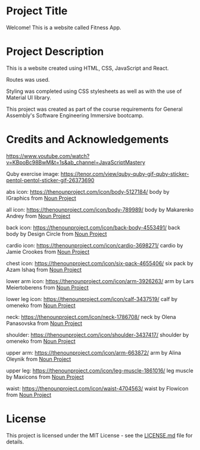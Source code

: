 # Project Title
Welcome! This is a website called Fitness App.

# Project Description
This is a website created using HTML, CSS, JavaScript and React.

Routes was used.

Styling was completed using CSS stylesheets as well as with the use of Material UI library.

This project was created as part of the course requirements for General Assembly's Software Engineering Immersive bootcamp.

# Credits and Acknowledgements
https://www.youtube.com/watch?v=KBpoBc98BwM&t=1s&ab_channel=JavaScriptMastery

Quby exercise image: https://tenor.com/view/quby-quby-gif-quby-sticker-pentol-pentol-sticker-gif-26373690

abs icon: https://thenounproject.com/icon/body-5127184/
body by IGraphics from <a href="https://thenounproject.com/browse/icons/term/body/" target="_blank" title="body Icons">Noun Project</a>

all icon: https://thenounproject.com/icon/body-789989/
body by Makarenko Andrey from <a href="https://thenounproject.com/browse/icons/term/body/" target="_blank" title="body Icons">Noun Project</a>

back icon: https://thenounproject.com/icon/back-body-4553491/
back body by Design Circle from <a href="https://thenounproject.com/browse/icons/term/back-body/" target="_blank" title="back body Icons">Noun Project</a>

cardio icon: https://thenounproject.com/icon/cardio-3698271/
cardio by Jamie Crookes from <a href="https://thenounproject.com/browse/icons/term/cardio/" target="_blank" title="cardio Icons">Noun Project</a>

chest icon: https://thenounproject.com/icon/six-pack-4655406/
six pack by Azam Ishaq from <a href="https://thenounproject.com/browse/icons/term/six-pack/" target="_blank" title="six pack Icons">Noun Project</a>

lower arm icon: https://thenounproject.com/icon/arm-3926263/
arm by Lars Meiertoberens from <a href="https://thenounproject.com/browse/icons/term/arm/" target="_blank" title="arm Icons">Noun Project</a>

lower leg icon: https://thenounproject.com/icon/calf-3437519/
calf by omeneko from <a href="https://thenounproject.com/browse/icons/term/calf/" target="_blank" title="calf Icons">Noun Project</a>

neck: https://thenounproject.com/icon/neck-1786708/
neck by Olena Panasovska from <a href="https://thenounproject.com/browse/icons/term/neck/" target="_blank" title="neck Icons">Noun Project</a>

shoulder: https://thenounproject.com/icon/shoulder-3437417/
shoulder by omeneko from <a href="https://thenounproject.com/browse/icons/term/shoulder/" target="_blank" title="shoulder Icons">Noun Project</a>

upper arm: https://thenounproject.com/icon/arm-663872/
arm by Alina Oleynik from <a href="https://thenounproject.com/browse/icons/term/arm/" target="_blank" title="arm Icons">Noun Project</a>

upper leg: https://thenounproject.com/icon/leg-muscle-1861016/
leg muscle by Maxicons from <a href="https://thenounproject.com/browse/icons/term/leg-muscle/" target="_blank" title="leg muscle Icons">Noun Project</a>

waist: https://thenounproject.com/icon/waist-4704563/
waist by Flowicon from <a href="https://thenounproject.com/browse/icons/term/waist/" target="_blank" title="waist Icons">Noun Project</a>

# License
This project is licensed under the MIT License - see the [LICENSE.md](https://github.com/tanruyi/fitness_app/blob/main/LICENSE) file for details.
